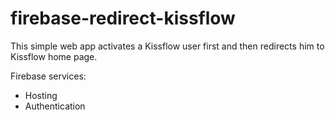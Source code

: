 # firebase-redirect-kissflow
This simple web app activates a Kissflow user first and then redirects him to Kissflow home page.

Firebase services:
- Hosting
- Authentication
